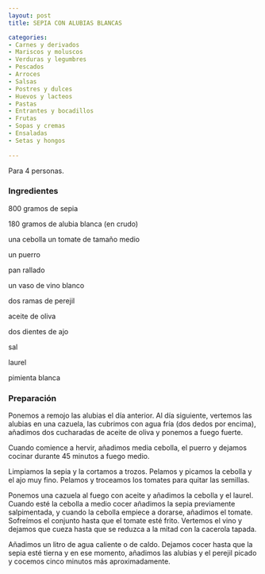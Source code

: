 ```yaml
---
layout: post
title: SEPIA CON ALUBIAS BLANCAS

categories:
- Carnes y derivados
- Mariscos y moluscos
- Verduras y legumbres
- Pescados
- Arroces
- Salsas
- Postres y dulces
- Huevos y lacteos
- Pastas
- Entrantes y bocadillos
- Frutas
- Sopas y cremas
- Ensaladas
- Setas y hongos
 
---
```

Para 4 personas.

<h3>Ingredientes</h3>

800 gramos de sepia

180 gramos de alubia blanca (en crudo)

una cebolla un tomate de tamaño medio

un puerro

pan rallado

un vaso de vino blanco

dos ramas de perejil

aceite de oliva

dos dientes de ajo

sal

laurel

pimienta blanca

<h3>Preparación</h3>

Ponemos a remojo las alubias el día anterior. Al día siguiente, vertemos las alubias en una cazuela, las cubrimos con agua fría (dos dedos por encima), añadimos dos cucharadas de aceite de oliva y ponemos a fuego fuerte.

Cuando comience a hervir, añadimos media cebolla, el puerro y dejamos cocinar durante 45 minutos a fuego medio.

Limpiamos la sepia y la cortamos a trozos. Pelamos y picamos la cebolla y el ajo muy fino. Pelamos y troceamos los tomates para quitar las semillas.

Ponemos una cazuela al fuego con aceite y añadimos la cebolla y el laurel. Cuando esté la cebolla a medio cocer añadimos la sepia previamente salpimentada, y cuando la cebolla empiece a dorarse, añadimos el tomate. Sofreímos el conjunto hasta que el tomate esté frito. Vertemos el vino y dejamos que cueza hasta que se reduzca a la mitad con la cacerola tapada.

Añadimos un litro de agua caliente o de caldo. Dejamos cocer hasta que la sepia esté tierna y en ese momento, añadimos las alubias y el perejil picado y cocemos cinco minutos más aproximadamente.

